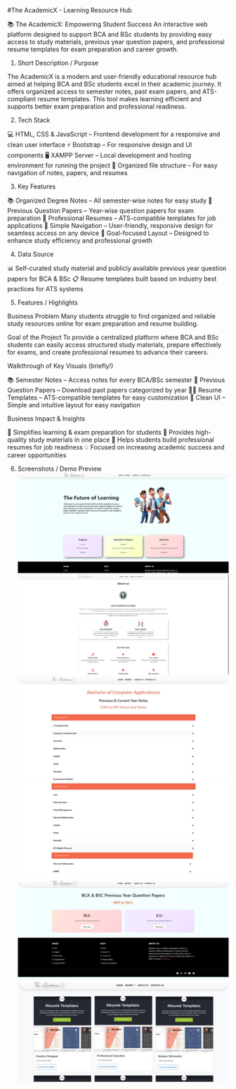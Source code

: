 #The AcademicX - Learning Resource Hub

📚 The AcademicX: Empowering Student Success
An interactive web platform designed to support BCA and BSc students by providing easy access to study materials, previous year question papers, and professional resume templates for exam preparation and career growth.

1. Short Description / Purpose

The AcademicX is a modern and user-friendly educational resource hub aimed at helping BCA and BSc students excel in their academic journey. It offers organized access to semester notes, past exam papers, and ATS-compliant resume templates. This tool makes learning efficient and supports better exam preparation and professional readiness.

2. Tech Stack

💻 HTML, CSS & JavaScript – Frontend development for a responsive and clean user interface
⚡ Bootstrap – For responsive design and UI components
🖥️ XAMPP Server – Local development and hosting environment for running the project
📑 Organized file structure – For easy navigation of notes, papers, and resumes

3. Key Features

📚 Organized Degree Notes – All semester-wise notes for easy study
📄 Previous Question Papers – Year-wise question papers for exam preparation
📑 Professional Resumes – ATS-compatible templates for job applications
🚀 Simple Navigation – User-friendly, responsive design for seamless access on any device
🎯 Goal-focused Layout – Designed to enhance study efficiency and professional growth

4. Data Source

📊 Self-curated study material and publicly available previous year question papers for BCA & BSc
📋 Resume templates built based on industry best practices for ATS systems

5. Features / Highlights

Business Problem
Many students struggle to find organized and reliable study resources online for exam preparation and resume building.

Goal of the Project
To provide a centralized platform where BCA and BSc students can easily access structured study materials, prepare effectively for exams, and create professional resumes to advance their careers.

Walkthrough of Key Visuals (briefly!)

📚 Semester Notes – Access notes for every BCA/BSc semester
📝 Previous Question Papers – Download past papers categorized by year
🧑‍💻 Resume Templates – ATS-compatible templates for easy customization
🌟 Clean UI – Simple and intuitive layout for easy navigation

Business Impact & Insights

🎯 Simplifies learning & exam preparation for students
📑 Provides high-quality study materials in one place
🚀 Helps students build professional resumes for job readiness
💡 Focused on increasing academic success and career opportunities

6. Screenshots / Demo Preview
![Dashboard Preview](https://github.com/TusharKundekar/The-AcademicX/blob/main/Snapshot%20Demo%20Of%20AcademicX.jpg)
![Dashboard Preview](https://github.com/TusharKundekar/The-AcademicX/blob/main/Snapshot%20Demo2%20Of%20AcademicX.jpg)
![Dashboard Preview](https://github.com/TusharKundekar/The-AcademicX/blob/main/Snapshot%20Demo3%20Of%20AcademicX.jpg)
![Dashboard Preview](https://github.com/TusharKundekar/The-AcademicX/blob/main/Snapshot%20Demo4%20Of%20AcademicX.jpg)
![Dashboard Preview](https://github.com/TusharKundekar/The-AcademicX/blob/main/Snapshot%20Demo5%20Of%20AcademicX.jpg)
![Dashboard Preview](https://github.com/TusharKundekar/The-AcademicX/blob/main/Snapshot%20Demo6%20Of%20AcademicX.jpg)
